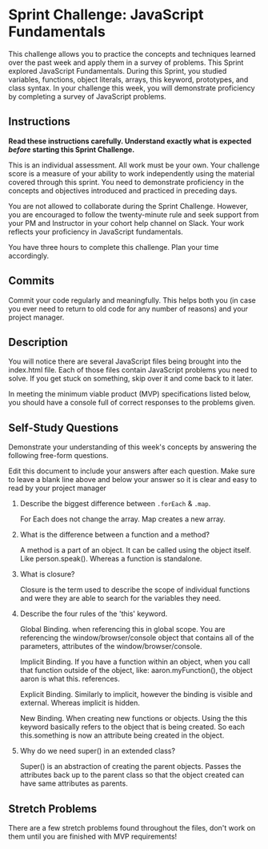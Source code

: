 # Sprint Challenge: JavaScript Fundamentals

This challenge allows you to practice the concepts and techniques learned over the past week and apply them in a survey of problems. This Sprint explored JavaScript Fundamentals. During this Sprint, you studied variables, functions, object literals, arrays, this keyword, prototypes, and class syntax. In your challenge this week, you will demonstrate proficiency by completing a survey of JavaScript problems.

## Instructions

**Read these instructions carefully. Understand exactly what is expected _before_ starting this Sprint Challenge.**

This is an individual assessment. All work must be your own. Your challenge score is a measure of your ability to work independently using the material covered through this sprint. You need to demonstrate proficiency in the concepts and objectives introduced and practiced in preceding days.

You are not allowed to collaborate during the Sprint Challenge. However, you are encouraged to follow the twenty-minute rule and seek support from your PM and Instructor in your cohort help channel on Slack. Your work reflects your proficiency in JavaScript fundamentals.

You have three hours to complete this challenge. Plan your time accordingly.

## Commits

Commit your code regularly and meaningfully. This helps both you (in case you ever need to return to old code for any number of reasons) and your project manager.

## Description

You will notice there are several JavaScript files being brought into the index.html file.  Each of those files contain JavaScript problems you need to solve.  If you get stuck on something, skip over it and come back to it later.

In meeting the minimum viable product (MVP) specifications listed below, you should have a console full of correct responses to the problems given.

## Self-Study Questions

Demonstrate your understanding of this week's concepts by answering the following free-form questions.

Edit this document to include your answers after each question. Make sure to leave a blank line above and below your answer so it is clear and easy to read by your project manager

1. Describe the biggest difference between `.forEach` & `.map`.

    For Each does not change the array. Map creates a new array. 

2. What is the difference between a function and a method?

    A method is a part of an object. It can be called using the object itself. Like person.speak(). Whereas a function is standalone. 

3. What is closure?

    Closure is the term used to describe the scope of individual functions and were they are able to search for the variables they need. 

4. Describe the four rules of the 'this' keyword.

    Global Binding. when referencing this in global scope. You are referencing the window/browser/console object that contains all of the parameters, attributes of the window/browser/console.

    Implicit Binding. If you have a function within an object, when you call that function outside of the object, like: aaron.myFunction(), the object aaron is what this. references. 

    Explicit Binding. Similarly to implicit, however the binding is visible and external. Whereas implicit is hidden. 

    New Binding. When creating new functions or objects. Using the this keyword basically refers to the object that is being created. So each this.something is now an attribute being created in the object. 

5. Why do we need super() in an extended class?

    Super() is an abstraction of creating the parent objects. Passes the attributes back up to the parent class so that the object created can have same attributes as parents. 

## Stretch Problems

There are a few stretch problems found throughout the files, don't work on them until you are finished with MVP requirements!
